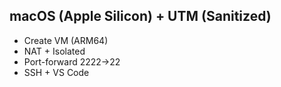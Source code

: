 ﻿## macOS (Apple Silicon) + UTM (Sanitized)
- Create VM (ARM64)
- NAT + Isolated
- Port-forward 2222->22
- SSH + VS Code

